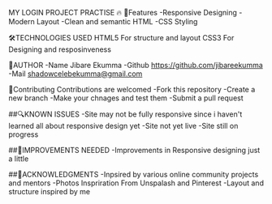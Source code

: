 MY LOGIN PROJECT PRACTISE 🔥
💫Features
-Responsive Designing
-Modern Layout
-Clean and semantic HTML
-CSS Styling 

🛠️TECHNOLOGIES USED
    HTML5    For structure and layout
    CSS3     For Designing and resposinveness


👤AUTHOR
-Name     Jibare Ekumma
-Github   https://github.com/jibareekumma
-Mail     shadowcelebekumma@gmail.com

📌Contributing
Contributions are welcomed
-Fork this repository
-Create a new branch
-Make your chnages and test them
-Submit a pull request

##🔍KNOWN ISSUES
-Site may not be fully responsive since i haven't learned all about responsive design yet
-Site not yet live
-Site still on progress

##🥅IMPROVEMENTS NEEDED 
-Improvements in Responsive designing just a little

##🙏ACKNOWLEDGMENTS 
-Inpsired by various online community projects and mentors
-Photos Inspriration From Unspalash and Pinterest
-Layout and structure inspired by me
